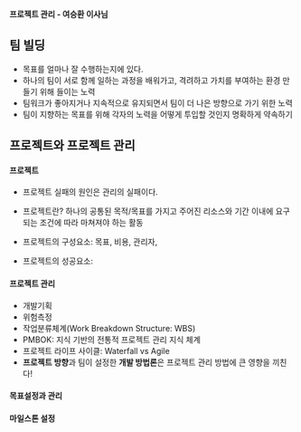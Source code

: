 **프로젝트 관리 - 여승환 이사님**

## 팀 빌딩

- 목표를 얼마나 잘 수행하는지에 있다.
- 하나의 팀이 서로 함께 일하는 과정을 배워가고, 격려하고 가치를 부여하는 환경 만들기 위해 들이는 노력
- 팀워크가 좋아지거나 지속적으로 유지되면서 팀이 더 나은 방향으로 가기 위한 노력
- 팀이 지향하는 목표를 위해 각자의 노력을 어떻게 투입할 것인지 명확하게 약속하기



## 프로젝트와 프로젝트 관리

#### 프로젝트

- 프로젝트 실패의 원인은 관리의 실패이다.
- 프로젝트란? 하나의 공통된 목적/목표를 가지고 주어진 리소스와 기간 이내에 요구되는 조건에 따라 마쳐져야 하는 활동

- 프로젝트의 구성요소: 목표, 비용, 관리자, 

- 프로젝트의 성공요소:

#### 프로젝트 관리

- 개발기획
- 위험측정
- 작업분류체계(Work Breakdown Structure: WBS)
- PMBOK: 지식 기반의 전통적 프로젝트 관리 지식 체계
- 프로젝트 라이프 사이클: Waterfall vs Agile
- **프로젝트 방향**과 팀이 설정한 **개발 방법론**은 프로젝트 관리 방법에 큰 영향을 끼친다!



#### 목표설정과 관리

#### 마일스톤 설정

